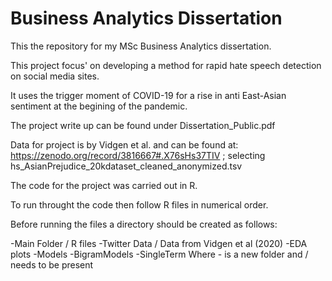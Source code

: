 # Business Analytics Dissertation
This the repository for my MSc Business Analytics dissertation. 

This project focus' on developing a method for rapid hate speech detection on social media sites.

It uses the trigger moment of COVID-19 for a rise in anti East-Asian sentiment at the begining of the pandemic.

The project write up can be found under Dissertation_Public.pdf

Data for project is by Vidgen et al. and can be found at: https://zenodo.org/record/3816667#.X76sHs37TIV ; selecting hs_AsianPrejudice_20kdataset_cleaned_anonymized.tsv

The code for the project was carried out in R.

To run throught the code then follow R files in numerical order.

Before running the files a directory should be created as follows:


-Main Folder
  / R files
    -Twitter Data 
   / Data from Vidgen et al (2020)
    -EDA plots 
    -Models
      -BigramModels
      -SingleTerm
Where - is a new folder and / needs to be present

